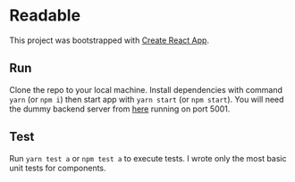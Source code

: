 # Readable

 This project was bootstrapped with [Create React App](https://github.com/facebookincubator/create-react-app).

## Run

Clone the repo to your local machine. Install dependencies with command `yarn` (or `npm i`) then start app with `yarn start` (or `npm start`). You will need the dummy backend server from [here](https://github.com/udacity/reactnd-project-readable-starter) running on port 5001.

## Test

Run `yarn test a` or `npm test a` to execute tests. I wrote only the most basic unit tests for components.